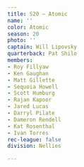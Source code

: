 ```yaml
---
title: S20 – Atomic
name: ''
color: Atomic
season: 20
photo: ''
captain: Will Lipovsky
quarterback: Pat Shilo
members:
- Roy Fillyaw
- Ken Gaughan
- Matt Gillette
- Sequoia Howell
- Scott Humburg
- Rajan Kapoor
- Jared Lucas
- Darryl Pilate
- Dameron Rendell
- Kat Rosenthal
- Ivan Torres
rec-league: false
division: Nellies

---
```

